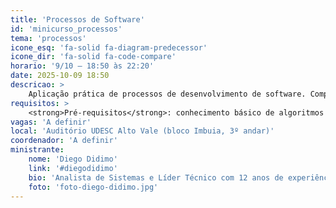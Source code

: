 ```yaml
---
title: 'Processos de Software'
id: 'minicurso_processos'
tema: 'processos'
icone_esq: 'fa-solid fa-diagram-predecessor'
icone_dir: 'fa-solid fa-code-compare'
horario: '9/10 – 18:50 às 22:20'
date: 2025-10-09 18:50
descricao: >
    Aplicação prática de processos de desenvolvimento de software. Comparação entre teoria e prática com exemplos de UML, requisitos e ferramentas utilizadas na indústria.
requisitos: >
    <strong>Pré-requisitos</strong>: conhecimento básico de algoritmos em qualquer linguagem de programação.
vagas: 'A definir'
local: 'Auditório UDESC Alto Vale (bloco Imbuia, 3º andar)'
coordenador: 'A definir'
ministrante:
    nome: 'Diego Didimo'
    link: '#diegodidimo'
    bio: 'Analista de Sistemas e Líder Técnico com 12 anos de experiência, atualmente na Panorama Sistemas.'
    foto: 'foto-diego-didimo.jpg'
---
```

